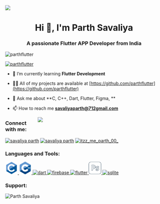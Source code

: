    <img align="center" width="900" src = "https://github.com/parthflutter/parthflutter/assets/116251590/c61b2d10-802c-4c63-a274-97fd8cce6050">



<h1 align="center">Hi 👋, I'm Parth Savaliya</h1>
<h3 align="center">A passionate Flutter APP Developer from India</h3>

<p align="left"> <img src="https://komarev.com/ghpvc/?username=parthflutter&label=Profile%20views&color=0e75b6&style=flat" alt="parthflutter" /> </p>


<p align="left"> <a href="https://github.com/ryo-ma/github-profile-trophy"><img src="https://github-profile-trophy.vercel.app/?username=parthflutter" alt="parthflutter" /></a> </p>

- 🌱 I’m currently learning **Flutter Development**

- 👨‍💻 All of my projects are available at [https://github.com/parthflutter](https://github.com/parthflutter)

- 💬 Ask me about **C, C++, Dart, Flutter, Figma, **

- 📫 How to reach me **savaliyaparth@712gmail.com**

    <img align="right" width="400" src="https://media.tenor.com/qJ5evVs-_uUAAAAC/coding.gif">

<h3 align="left">Connect with me:</h3>
<p align="left">
<a href="https://linkedin.com/in/savaliya parth" target="blank"><img align="center" src="https://raw.githubusercontent.com/rahuldkjain/github-profile-readme-generator/master/src/images/icons/Social/linked-in-alt.svg" alt="savaliya parth" height="30" width="40" /></a>
<a href="https://fb.com/savaliya parth" target="blank"><img align="center" src="https://raw.githubusercontent.com/rahuldkjain/github-profile-readme-generator/master/src/images/icons/Social/facebook.svg" alt="savaliya parth" height="30" width="40" /></a>
<a href="https://instagram.com/itzz_me_parth_00_" target="blank"><img align="center" src="https://raw.githubusercontent.com/rahuldkjain/github-profile-readme-generator/master/src/images/icons/Social/instagram.svg" alt="itzz_me_parth_00_" height="30" width="40" /></a>
</p>

<h3 align="left">Languages and Tools:</h3>
<p align="left"> <a href="https://www.cprogramming.com/" target="_blank" rel="noreferrer"> <img src="https://raw.githubusercontent.com/devicons/devicon/master/icons/c/c-original.svg" alt="c" width="40" height="40"/> </a> <a href="https://www.w3schools.com/cpp/" target="_blank" rel="noreferrer"> <img src="https://raw.githubusercontent.com/devicons/devicon/master/icons/cplusplus/cplusplus-original.svg" alt="cplusplus" width="40" height="40"/> </a> <a href="https://dart.dev" target="_blank" rel="noreferrer"> <img src="https://www.vectorlogo.zone/logos/dartlang/dartlang-icon.svg" alt="dart" width="40" height="40"/> </a> <a href="https://firebase.google.com/" target="_blank" rel="noreferrer"> <img src="https://www.vectorlogo.zone/logos/firebase/firebase-icon.svg" alt="firebase" width="40" height="40"/> </a> <a href="https://flutter.dev" target="_blank" rel="noreferrer"> <img src="https://www.vectorlogo.zone/logos/flutterio/flutterio-icon.svg" alt="flutter" width="40" height="40"/> </a> <a href="https://www.photoshop.com/en" target="_blank" rel="noreferrer"> <img src="https://raw.githubusercontent.com/devicons/devicon/master/icons/photoshop/photoshop-line.svg" alt="photoshop" width="40" height="40"/> </a> <a href="https://www.sqlite.org/" target="_blank" rel="noreferrer"> <img src="https://www.vectorlogo.zone/logos/sqlite/sqlite-icon.svg" alt="sqlite" width="40" height="40"/> </a> </p>

<h3 align="left">Support:</h3>
<p><a href="https://www.buymeacoffee.com/Parth Savaliya"> <img align="left" src="https://cdn.buymeacoffee.com/buttons/v2/default-yellow.png" height="50" width="210" alt="Parth Savaliya" /></a></p><br><br>
